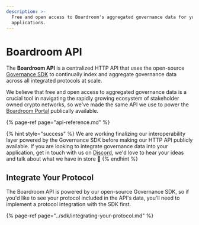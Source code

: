 ```yaml
---
description: >-
  Free and open access to Boardroom's aggregated governance data for your
  applications.
---
```


# Boardroom API

The **Boardroom API** is a centralized HTTP API that uses the open-source [Governance SDK](../sdk/governance-sdk.md) to continually index and aggregate governance data across all integrated protocols at scale. 

We believe that free and open access to aggregated governance data is a crucial tool in navigating the rapidly growing ecosystem of stakeholder owned crypto networks, so we've made the same API we use to power the [Boardroom Portal](../boardroom-portal/boardroom-portal.md) publically available.

{% page-ref page="api-reference.md" %}

{% hint style="success" %}
We are working finalizing our interoperability layer powered by the Governance SDK before making our HTTP API publicly available. If you are looking to integrate governance data into your application, get in touch with us on [Discord](https://discord.gg/UBqtEddhsC), we'd love to hear your ideas and talk about what we have in store 🚀
{% endhint %}

## Integrate Your Protocol

The Boardroom API is powered by our open-source Governance SDK, so if you'd like to see your protocol included in the API's data, you'll need to implement a protocol integration with the SDK first.

{% page-ref page="../sdk/integrating-your-protocol.md" %}

